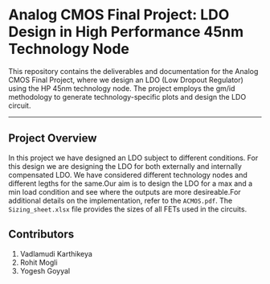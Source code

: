 # Analog CMOS Final Project: LDO Design in High Performance 45nm Technology Node

This repository contains the deliverables and documentation for the Analog CMOS Final Project, where we design an LDO (Low Dropout Regulator) using the HP 45nm technology node. The project employs the gm/id methodology to generate technology-specific plots and design the LDO circuit.

---

## Project Overview

In this project we have designed an LDO subject to different conditions. For this design we are designing the LDO for both externally and internally compensated LDO. We have considered different technology nodes and different legths for the same.Our aim is to design the LDO for a max and a min load condition and see where the outputs are more desireable.For additional details on the implementation, refer to the `ACMOS.pdf`. The `Sizing_sheet.xlsx` file provides the sizes of all FETs used in the circuits.


## Contributors

1. Vadlamudi Karthikeya
2. Rohit Mogli
3. Yogesh Goyyal
